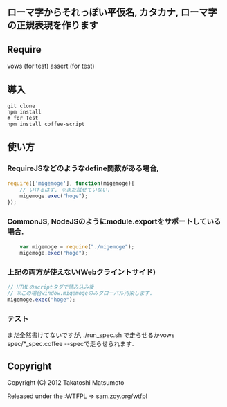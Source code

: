 ## ローマ字からそれっぽい平仮名, カタカナ, ローマ字の正規表現を作ります

## Require
vows (for test)
assert (for test)

## 導入
```
git clone
npm install
# for Test
npm install coffee-script
```

## 使い方

### RequireJSなどのようなdefine関数がある場合,

```javascript
require(['migemoge'], function(migemoge){
    // いけるはず, ※まだ試せていない.
    migemoge.exec("hoge");
});
```

### CommonJS, NodeJSのようにmodule.exportをサポートしている場合.

```javascript
    var migemoge = require("./migemoge");
    migemoge.exec("hoge");
```

### 上記の両方が使えない(Webクライントサイド)

```javascript
// HTMLのscriptタグで読み込み後
// ※この場合window.migemogeのみグローバル汚染します.
migemoge.exec("hoge");
```

### テスト

まだ全然書けてないですが,
./run_spec.sh で走らせるかvows spec/*_spec.coffee --specで走らせられます.

## Copyright

Copyright (C) 2012 Takatoshi Matsumoto

Released under the :WTFPL => sam.zoy.org/wtfpl
